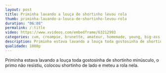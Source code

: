 ```yaml
---
layout: post
title: Priminha lavando a louça de shortinho levou rola
thumb: priminha-lavando-a-louca-de-shortinho-levou-rola
duration: "06:08"
permalink: /:title
video: https://www.xvideos.com/embedframe/63212993
categories: cum, creampie, brunette, amateur, homemade, young, big-ass, gostosa
description: Priminha estava lavando a louça toda gostosinha de shortinho minúsculo, o primo não resistiu, colocou shortinho de lado e meteu a rola nela.
qualidade: 1080p
---
```

Priminha estava lavando a louça toda gostosinha de shortinho minúsculo, o primo não resistiu, colocou shortinho de lado e meteu a rola nela.